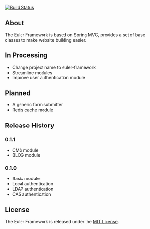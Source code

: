 [![Build Status](https://ci.eulerproject.io/view/euler-framework/job/euler-framework-latest-jdk7/badge/icon)](https://ci.eulerproject.io/view/euler-framework/job/euler-framework-latest-jdk7/)

## About
The Euler Framework is based on Spring MVC, provides a set of base classes to make website building easier.

## In Processing
* Change project name to euler-framework
* Streamline modules
* Improve user authentication module

## Planned
* A generic form submitter
* Redis cache module

## Release History

### 0.1.1
* CMS module
* BLOG module

### 0.1.0
* Basic module
* Local authentication
* LDAP authentication
* CAS authentication

## License
The Euler Framework is released under the [MIT License][].

[MIT License]: https://mit-license.org
